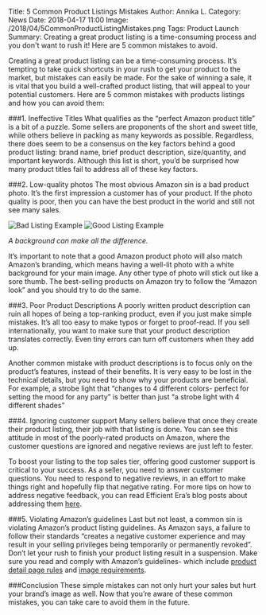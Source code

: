 Title: 5 Common Product Listings Mistakes
Author: Annika L.
Category: News
Date: 2018-04-17 11:00
Image: /2018/04/5CommonProductListingMistakes.png
Tags: Product Launch
Summary: Creating a great product listing is a time-consuming process and you don't want to rush it! Here are 5 common mistakes to avoid.

Creating a great product listing can be a time-consuming process. It’s tempting to take quick shortcuts in your rush to get your product to the market, but mistakes can easily be made. For the sake of winning a sale, it is vital that you build a well-crafted product listing, that will appeal to your potential customers. Here are 5 common mistakes with products listings and how you can avoid them:

###1. Ineffective Titles
What qualifies as the “perfect Amazon product title” is a bit of a puzzle. Some sellers are proponents of the short and sweet title, while others believe in packing as many keywords as possible. Regardless, there does seem to be a consensus on the key factors behind a good product listing: brand name, brief product description, size/quantity, and important keywords. Although this list is short, you’d be surprised how many product titles fail to address all of these key factors.

###2. Low-quality photos
The most obvious Amazon sin is a bad product photo. It’s the first impression a customer has of your product. If the photo quality is poor, then you can have the best product in the world and still not see many sales.

![Bad Listing Example](/images/thumbnails/blog/2018/04/badAmazonlistingpic_medium.png)
![Good Listing Example](/images/thumbnails/blog/2018/04/GoodAmazonListingpic_medium.png)

*A background can make all the difference.*

It’s important to note that a good Amazon product photo will also match Amazon’s branding, which means having a well-lit photo with a white background for your main image. Any other type of photo will stick out like a sore thumb. The best-selling products on Amazon try to follow the “Amazon look” and you should try to do the same.



###3. Poor Product Descriptions
A poorly written product description can ruin all hopes of being a top-ranking product, even if you just make simple mistakes. It’s all too easy to make typos or forget to proof-read. If you sell internationally, you want to make sure that your product description translates correctly. Even tiny errors can turn off customers when they add up.

Another common mistake with product descriptions is to focus only on the product’s features, instead of their benefits. It is very easy to be lost in the technical details, but you need to show why your products are beneficial. For example, a strobe light that “changes to 4 different colors- perfect for setting the mood for any party” is better than just “a strobe light with 4 different shades”

###4. Ignoring customer support
Many sellers believe that once they create their product listing, their job with that listing is done. You can see this attitude in most of the poorly-rated products on Amazon, where the customer questions are ignored and negative reviews are just left to fester.

To boost your listing to the top sales tier, offering good customer support is critical to your success. As a seller, you need to answer customer questions. You need to respond to negative reviews, in an effort to make things right and hopefully flip that negative rating. For more tips on how to address negative feedback, you can read Efficient Era’s blog posts about addressing them [here](https://efficientera.com/blog/2015/08/3-steps-to-changing-a-negative-amazon-review.html).

###5. Violating Amazon’s guidelines
Last but not least, a common sin is violating Amazon’s product listing guidelines. As Amazon says, a failure to follow their standards “creates a negative customer experience and may result in your selling privileges being temporarily or permanently revoked”.  Don’t let your rush to finish your product listing result in a suspension. Make sure you read and comply with Amazon’s guidelines- which include [product detail page rules](https://sellercentral.amazon.com/gp/help/external/200390640?language=en-US&ref=mpbc_200414280_cont_200390640) and [image requirements](https://www.amazon.com/gp/help/customer/display.html?nodeId=200109520).

###Conclusion
These simple mistakes can not only hurt your sales but hurt your brand’s image as well.  Now that you’re aware of these common mistakes, you can take care to avoid them in the future.
